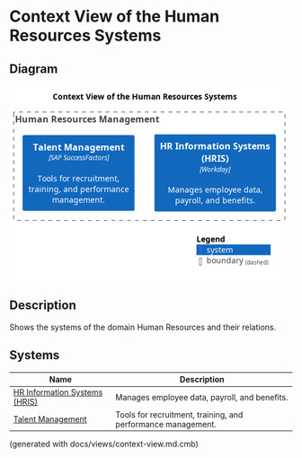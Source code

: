 # Context View of the Human Resources Systems

## Diagram
![Context View of the Human Resources Systems](../../mybank/human-resources/context-view.png)

## Description
Shows the systems of the domain Human Resources and their relations.
## Systems
| Name | Description |
|---|---|
| [HR Information Systems (HRIS)](../../mybank/human-resources/hris.md) | Manages employee data, payroll, and benefits. |
| [Talent Management](../../mybank/human-resources/talent-management-system.md) | Tools for recruitment, training, and performance management. |


(generated with docs/views/context-view.md.cmb)
